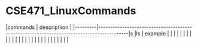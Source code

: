 # CSE471_LinuxCommands

|commands | descriptiion                                                                             |
|---------|------------------------------------------------------------------------------------------|s
|ls       | example                                                                                  |
|
|
|
|
|
|
|
|
|
|
|
|
|
|
|
|
|
|
|
|
|
|
|
|
|
|
|
